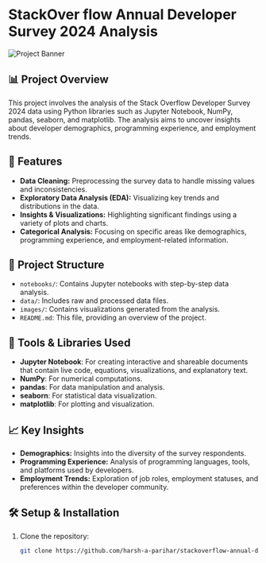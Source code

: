 # StackOver flow Annual Developer Survey 2024 Analysis

![Project Banner](https://cdn.stackoverflow.co/images/jo7n4k8s/production/cd81b9c20c80ede614dc05c7c770a010ebbb1369-1200x630.png?w=1200&h=630&auto=format&dpr=2) <!-- Optional: Add a relevant image or logo -->

## 📊 Project Overview

This project involves the analysis of the Stack Overflow Developer Survey 2024 data using Python libraries such as Jupyter Notebook, NumPy, pandas, seaborn, and matplotlib. The analysis aims to uncover insights about developer demographics, programming experience, and employment trends.

## 🚀 Features

- **Data Cleaning:** Preprocessing the survey data to handle missing values and inconsistencies.
- **Exploratory Data Analysis (EDA):** Visualizing key trends and distributions in the data.
- **Insights & Visualizations:** Highlighting significant findings using a variety of plots and charts.
- **Categorical Analysis:** Focusing on specific areas like demographics, programming experience, and employment-related information.

## 📁 Project Structure

- `notebooks/`: Contains Jupyter notebooks with step-by-step data analysis.
- `data/`: Includes raw and processed data files.
- `images/`: Contains visualizations generated from the analysis.
- `README.md`: This file, providing an overview of the project.

## 🔧 Tools & Libraries Used

- **Jupyter Notebook**: For creating interactive and shareable documents that contain live code, equations, visualizations, and explanatory text.
- **NumPy**: For numerical computations.
- **pandas**: For data manipulation and analysis.
- **seaborn**: For statistical data visualization.
- **matplotlib**: For plotting and visualization.

## 📈 Key Insights

- **Demographics:** Insights into the diversity of the survey respondents.
- **Programming Experience:** Analysis of programming languages, tools, and platforms used by developers.
- **Employment Trends:** Exploration of job roles, employment statuses, and preferences within the developer community.

## 🛠️ Setup & Installation

1. Clone the repository:
   ```bash
   git clone https://github.com/harsh-a-parihar/stackoverflow-annual-developer-survey-analysis.git
